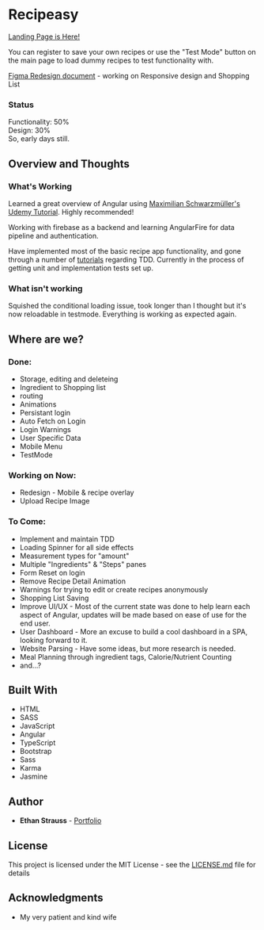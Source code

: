 # Recipeasy
[Landing Page is Here!](https://stupefied-morse-5e1233.netlify.com/)

You can register to save your own recipes or use the "Test Mode" button on the main page to load dummy recipes to test functionality with.

[Figma Redesign document](https://www.figma.com/file/ELOJaxxPqc3QnOjwqgVNeLZZ/Recipe-App-Redesign?node-id=4%3A180) - working on Responsive design and Shopping List

### Status

Functionality: 50%  
Design: 30%  
So, early days still.

## Overview and Thoughts

### What's Working

Learned a great overview of Angular using [Maximilian Schwarzmüller's Udemy Tutorial](https://www.udemy.com/the-complete-guide-to-angular-2/). Highly recommended! 

Working with firebase as a backend and learning AngularFire for data pipeline and authentication.

Have implemented most of the basic recipe app functionality, and gone through a number of [tutorials](https://www.udemy.com/testing-angular-apps/learn/v4/content) regarding TDD. Currently in the process of getting unit and implementation tests set up. 

### What isn't working

Squished the conditional loading issue, took longer than I thought but it's now reloadable in testmode. Everything is working as expected again.

## Where are we?

### Done:

* Storage, editing and deleteing
* Ingredient to Shopping list
* routing
* Animations
* Persistant login 
* Auto Fetch on Login
* Login Warnings
* User Specific Data
* Mobile Menu
* TestMode

### Working on Now:
* Redesign - Mobile & recipe overlay
* Upload Recipe Image

### To Come:

* Implement and maintain TDD
* Loading Spinner for all side effects
* Measurement types for "amount"
* Multiple "Ingredients" & "Steps" panes
* Form Reset on login
* Remove Recipe Detail Animation
* Warnings for trying to edit or create recipes anonymously
* Shopping List Saving
* Improve UI/UX - Most of the current state was done to help learn each aspect of Angular, updates will be made based on ease of use for the end user. 
* User Dashboard - More an excuse to build a cool dashboard in a SPA, looking forward to it.
* Website Parsing - Have some ideas, but more research is needed. 
* Meal Planning through ingredient tags, Calorie/Nutrient Counting 
* and...?


## Built With

* HTML
* SASS
* JavaScript
* Angular
* TypeScript
* Bootstrap
* Sass
* Karma
* Jasmine

## Author

* **Ethan Strauss** - [Portfolio](https://dotethan.github.io)

## License

This project is licensed under the MIT License - see the [LICENSE.md](LICENSE.md) file for details

## Acknowledgments

* My very patient and kind wife

